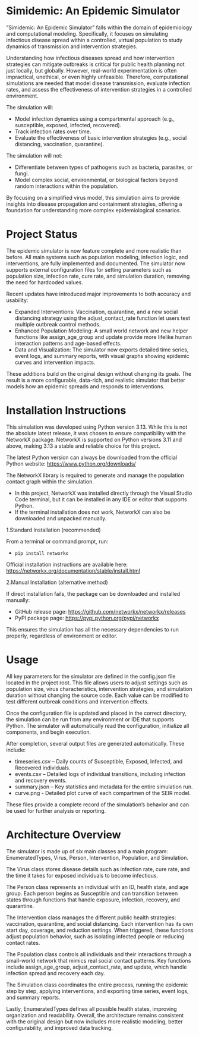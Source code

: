 # Simidemic: An Epidemic Simulator

“Simidemic: An Epidemic Simulator” falls within the domain of epidemiology and computational modeling. Specifically, it focuses on simulating infectious disease spread within a controlled, virtual population to study dynamics of transmission and intervention strategies.

Understanding how infectious diseases spread and how intervention strategies can mitigate outbreaks is critical for public health planning not just locally, but globally. However, real-world experimentation is often impractical, unethical, or even highly unfeasible. Therefore, computational simulations are needed that model disease transmission, evaluate infection rates, and assess the effectiveness of intervention strategies in a controlled environment.

The simulation will:
* Model infection dynamics using a compartmental approach (e.g., susceptible, exposed, infected, recovered).
* Track infection rates over time.
* Evaluate the effectiveness of basic intervention strategies (e.g., social distancing, vaccination, quarantine).

The simulation will not:
* Differentiate between types of pathogens such as bacteria, parasites, or fungi.
* Model complex social, environmental, or biological factors beyond random interactions within the population.

By focusing on a simplified virus model, this simulation aims to provide insights into disease propagation and containment strategies, offering a foundation for understanding more complex epidemiological scenarios.

# Project Status

The epidemic simulator is now feature complete and more realistic than before. All main systems such as population modeling, infection logic, and interventions, are fully implemented and documented. The simulator now supports external configuration files for setting parameters such as population size, infection rate, cure rate, and simulation duration, removing the need for hardcoded values.

Recent updates have introduced major improvements to both accuracy and usability:
* Expanded Interventions: Vaccination, quarantine, and a new social distancing strategy using the adjust_contact_rate function let users test multiple outbreak control methods.
* Enhanced Population Modeling: A small world network and new helper functions like assign_age_group and update provide more lifelike human interaction patterns and age-based effects.
* Data and Visualization: The simulator now exports detailed time series, event logs, and summary reports, with visual graphs showing epidemic curves and intervention impacts.

These additions build on the original design without changing its goals. The result is a more configurable, data-rich, and realistic simulator that better models how an epidemic spreads and responds to interventions.

# Installation Instructions

This simulation was developed using Python version 3.13. While this is not the absolute latest release, it was chosen to ensure compatibility with the NetworkX package. NetworkX is supported on Python versions 3.11 and above, making 3.13 a stable and reliable choice for this project.

The latest Python version can always be downloaded from the official Python website: https://www.python.org/downloads/

The NetworkX library is required to generate and manage the population contact graph within the simulation.
* In this project, NetworkX was installed directly through the Visual Studio Code terminal, but it can be installed in any IDE or editor that supports Python.
* If the terminal installation does not work, NetworkX can also be downloaded and unpacked manually.

1.Standard Installation (recommended)

From a terminal or command prompt, run:
- `pip install networkx`

Official installation instructions are available here: https://networkx.org/documentation/stable/install.html

2.Manual Installation (alternative method)

If direct installation fails, the package can be downloaded and installed manually:
* GitHub release page: https://github.com/networkx/networkx/releases
* PyPI package page: https://pypi.python.org/pypi/networkx

This ensures the simulation has all the necessary dependencies to run properly, regardless of environment or editor.

# Usage

All key parameters for the simulator are defined in the config.json file located in the project root. This file allows users to adjust settings such as population size, virus characteristics, intervention strategies, and simulation duration without changing the source code. Each value can be modified to test different outbreak conditions and intervention effects.

Once the configuration file is updated and placed in the correct directory, the simulation can be run from any environment or IDE that supports Python. The simulator will automatically read the configuration, initialize all components, and begin execution.

After completion, several output files are generated automatically. These include:
* timeseries.csv – Daily counts of Susceptible, Exposed, Infected, and Recovered individuals.
* events.csv – Detailed logs of individual transitions, including infection and recovery events.
* summary.json – Key statistics and metadata for the entire simulation run.
* curve.png - Detailed plot curve of each compartmen of the SEIR model.

These files provide a complete record of the simulation’s behavior and can be used for further analysis or reporting.

# Architecture Overview

The simulator is made up of six main classes and a main program: EnumeratedTypes, Virus, Person, Intervention, Population, and Simulation.

The Virus class stores disease details such as infection rate, cure rate, and the time it takes for exposed individuals to become infectious.

The Person class represents an individual with an ID, health state, and age group. Each person begins as Susceptible and can transition between states through functions that handle exposure, infection, recovery, and quarantine.

The Intervention class manages the different public health strategies: vaccination, quarantine, and social distancing. Each intervention has its own start day, coverage, and reduction settings. When triggered, these functions adjust population behavior, such as isolating infected people or reducing contact rates.

The Population class controls all individuals and their interactions through a small-world network that mimics real social contact patterns. Key functions include assign_age_group, adjust_contact_rate, and update, which handle infection spread and recovery each day.

The Simulation class coordinates the entire process, running the epidemic step by step, applying interventions, and exporting time series, event logs, and summary reports.

Lastly, EnumeratedTypes defines all possible health states, improving organization and readability. Overall, the architecture remains consistent with the original design but now includes more realistic modeling, better configurability, and improved data tracking.